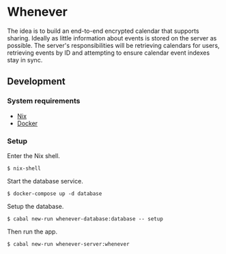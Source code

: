# Whenever

The idea is to build an end-to-end encrypted calendar that supports sharing. Ideally as little information about events is stored on the server as possible. The server's responsibilities will be retrieving calendars for users, retrieving events by ID and attempting to ensure calendar event indexes stay in sync.

## Development

### System requirements

* [Nix](https://nixos.org/nix)
* [Docker](https://docs.docker.com/install/)

### Setup

Enter the Nix shell.

```
$ nix-shell
```

Start the database service.

```
$ docker-compose up -d database
```

Setup the database.

```
$ cabal new-run whenever-database:database -- setup
```

Then run the app.

```
$ cabal new-run whenever-server:whenever
```
